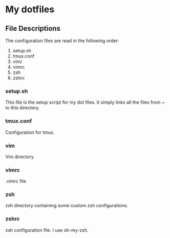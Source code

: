 My dotfiles
===========

File Descriptions
-----------------

The configuration files are read in the following order:

  01. setup.sh
  02. tmux.conf
  03. vim/
  04. vimrc
  05. zsh
  06. zshrc

### setup.sh

This file is the setup script for my dot files. It simply links all the files
from ~ to this directory.

### tmux.conf

Configuration for tmux.

### vim

Vim directory

### vimrc

.vimrc file

### zsh

zsh directory containing some custom zsh configurations.

### zshrc

zsh configuration file. I use oh-my-zsh.
